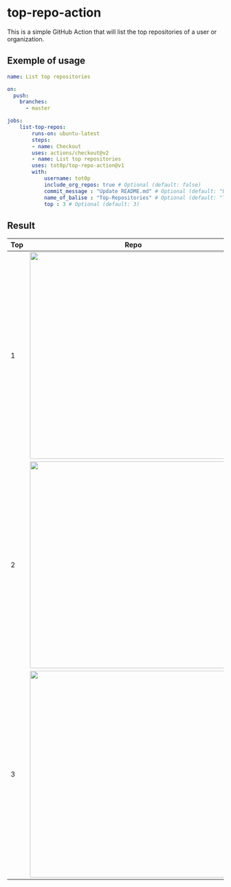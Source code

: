 # top-repo-action

This is a simple GitHub Action that will list the top repositories of a user or organization.

## Exemple of usage

```yaml
name: List top repositories

on:
  push:
    branches:
      - master

jobs:
    list-top-repos:
        runs-on: ubuntu-latest
        steps:
        - name: Checkout
        uses: actions/checkout@v2
        - name: List top repositories
        uses: tot0p/top-repo-action@v1
        with:
            username: tot0p
            include_org_repos: true # Optional (default: false)
            commit_message : "Update README.md" # Optional (default: "Update README.md with top repositories")
            name_of_balise : "Top-Repositories" # Optional (default: "Top-Repositories")
            top : 3 # Optional (default: 3)


```

## Result

<!--Top-Repositories-->
| Top | Repo                                                                                                                                                                                    |
|-----|-----------------------------------------------------------------------------------------------------------------------------------------------------------------------------------------|
| 1   | <a href="https://github.com/Eclalang/Ecla"><img src="https://denvercoder1-github-readme-stats.vercel.app/api/pin/?username=Eclalang&repo=Ecla&theme=dark" width="480px"/></a>           |
| 2   | <a href="https://github.com/tot0p/Hello-World"><img src="https://denvercoder1-github-readme-stats.vercel.app/api/pin/?username=tot0p&repo=Hello-World&theme=dark" width="480px"/></a>   |
| 3   | <a href="https://github.com/Eclalang/LearnEcla"><img src="https://denvercoder1-github-readme-stats.vercel.app/api/pin/?username=Eclalang&repo=LearnEcla&theme=dark" width="480px"/></a> |

<!--/Top-Repositories-->